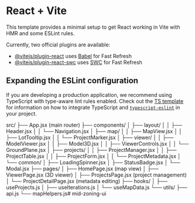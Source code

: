 # React + Vite

This template provides a minimal setup to get React working in Vite with HMR and some ESLint rules.

Currently, two official plugins are available:

- [@vitejs/plugin-react](https://github.com/vitejs/vite-plugin-react/blob/main/packages/plugin-react) uses [Babel](https://babeljs.io/) for Fast Refresh
- [@vitejs/plugin-react-swc](https://github.com/vitejs/vite-plugin-react/blob/main/packages/plugin-react-swc) uses [SWC](https://swc.rs/) for Fast Refresh

## Expanding the ESLint configuration

If you are developing a production application, we recommend using TypeScript with type-aware lint rules enabled. Check out the [TS template](https://github.com/vitejs/vite/tree/main/packages/create-vite/template-react-ts) for information on how to integrate TypeScript and [`typescript-eslint`](https://typescript-eslint.io) in your project.

src/
├── App.jsx (main router)
├── components/
│   ├── layout/
│   │   ├── Header.jsx
│   │   └── Navigation.jsx
│   ├── map/
│   │   ├── MapView.jsx
│   │   ├── LotTooltip.jsx
│   │   └── ProjectMarker.jsx
│   ├── viewer/
│   │   ├── ModelViewer.jsx
│   │   ├── Model3D.jsx
│   │   ├── ViewerControls.jsx
│   │   └── GroundPlane.jsx
│   ├── projects/
│   │   ├── ProjectManager.jsx
│   │   ├── ProjectTable.jsx
│   │   ├── ProjectForm.jsx
│   │   └── ProjectMetadata.jsx
│   └── common/
│       ├── LoadingSpinner.jsx
│       ├── StatusBadge.jsx
│       └── Modal.jsx
├── pages/
│   ├── HomePage.jsx (map view)
│   ├── ViewerPage.jsx (3D viewer)
│   ├── ProjectsPage.jsx (project management)
│   └── ProjectDetailPage.jsx (metadata editing)
├── hooks/
│   ├── useProjects.js
│   ├── useIterations.js
│   └── useMapData.js
└── utils/
    ├── api.js
    └── mapHelpers.js# mid-zoning-ui
